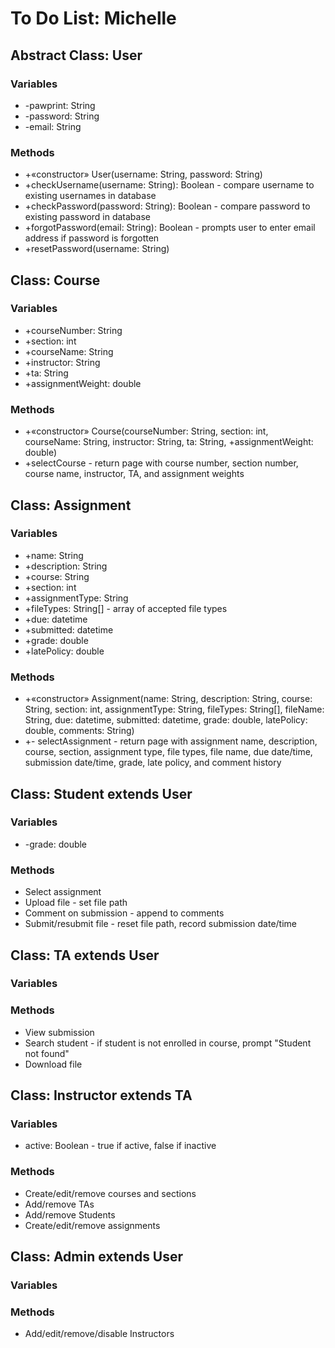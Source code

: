 # To Do List: Michelle
## Abstract Class: User
### Variables
- -pawprint: String
- -password: String
- -email: String
### Methods
- +«constructor» User(username: String, password: String)
- +checkUsername(username: String): Boolean - compare username to existing usernames in database
- +checkPassword(password: String): Boolean - compare password to existing password in database
- +forgotPassword(email: String): Boolean - prompts user to enter email address if password is forgotten
- +resetPassword(username: String)
## Class: Course
### Variables
- +courseNumber: String
- +section: int
- +courseName: String
- +instructor: String
- +ta: String
- +assignmentWeight: double
### Methods
- +«constructor» Course(courseNumber: String, section: int, courseName: String, instructor: String, ta: String, +assignmentWeight: double)
- +selectCourse - return page with course number, section number, course name, instructor, TA, and assignment weights
## Class: Assignment
### Variables
- +name: String
- +description: String
- +course: String
- +section: int
- +assignmentType: String
- +fileTypes: String[] - array of accepted file types
- +due: datetime
- +submitted: datetime
- +grade: double
- +latePolicy: double
### Methods
- +«constructor» Assignment(name: String, description: String, course: String, section: int, assignmentType: String, fileTypes: String[], fileName: String, due: datetime, submitted: datetime, grade: double, latePolicy: double, comments: String)
- +- selectAssignment - return page with assignment name, description, course, section, assignment type, file types, file name, due date/time, submission date/time, grade, late policy, and comment history
## Class: Student extends User
### Variables
- -grade: double
### Methods
- Select assignment
- Upload file - set file path
- Comment on submission - append to comments
- Submit/resubmit file - reset file path, record submission date/time
## Class: TA extends User
### Variables
### Methods
- View submission
- Search student - if student is not enrolled in course, prompt "Student not found"
- Download file
## Class: Instructor extends TA
### Variables
- active: Boolean - true if active, false if inactive
### Methods
- Create/edit/remove courses and sections
- Add/remove TAs
- Add/remove Students
- Create/edit/remove assignments
## Class: Admin extends User
### Variables
### Methods
- Add/edit/remove/disable Instructors
